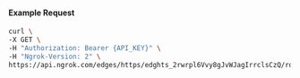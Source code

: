 <!-- Code generated for API Clients. DO NOT EDIT. -->

#### Example Request

```bash
curl \
-X GET \
-H "Authorization: Bearer {API_KEY}" \
-H "Ngrok-Version: 2" \
https://api.ngrok.com/edges/https/edghts_2rwrpl6Vvy8gJvWJagIrrclsCzQ/routes/edghtsrt_2rwrpl4u9Tgeo8snnbp8UIHnscy/compression
```
